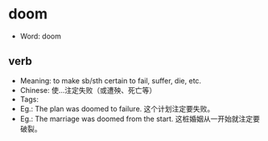 # doom

- Word: doom

## verb

- Meaning: to make sb/sth certain to fail, suffer, die, etc.
- Chinese: 使…注定失败（或遭殃、死亡等）
- Tags: 
- Eg.: The plan was doomed to failure. 这个计划注定要失败。
- Eg.: The marriage was doomed from the start. 这桩婚姻从一开始就注定要破裂。

